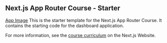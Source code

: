 ## Next.js App Router Course - Starter

[App Image](https://github.com/Sciederrick/nextjs-demo/blob/main/app/opengraph-image.png)
This is the starter template for the Next.js App Router Course. It contains the starting code for the dashboard application.

For more information, see the [course curriculum](https://nextjs.org/learn) on the Next.js Website.
